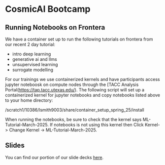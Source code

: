 # CosmicAI Bootcamp

## Running Notebooks on Frontera

We have a container set up to run the following tutorials on frontera from our recent 2 day tutorial: 

- intro deep learning
- generative ai and llms
- unsupervised learning
- surrogate modelling

For our trainings we use containerized kernels and have participants access jupyter noteboosk on compute nodes through the [TACC  Analysis Portal(https://tap.tacc.utexas.edu/).
The following script will set up a containerized kernel for jupyter notebooks and copy notebooks listed above to your home directory:

/scratch1/10386/lsmith9003/share/container_setup_spring_25/install

When running the notebooks, be sure to check that the kernel says ML-Tutorial-March-2025.  If notebooks is not using this kernel then Click Kernel-> Change Kernel -> ML-Tutorial-March-2025.

## Slides

You can find our portion of our slide decks [here](https://drive.google.com/drive/folders/1N8SooEfaQ_aZECm0SEzzZE-x9QzOYKAZ?usp=drive_link). 


